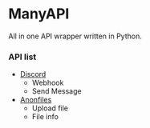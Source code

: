 # ManyAPI
All in one API wrapper written in Python.

### API list
- [Discord](https://discord.com)
  - Webhook
  - Send Message
- [Anonfiles](https://anonfiles.com)
  - Upload file
  - File info

